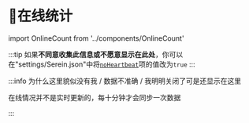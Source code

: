 # 📡在线统计

import OnlineCount from '../components/OnlineCount'

<OnlineCount />

:::tip
如果**不同意收集此信息或不愿意显示在此处**，你可以在"settings/Serein.json"中将[`noHeartbeat`](../docs/guide/hiddenSettings#noheartbeat)项的值改为`true`
:::

:::info 为什么这里貌似没有我 / 数据不准确 / 我明明关闭了可是还显示在这里

在线情况并不是实时更新的，每十分钟才会同步一次数据

:::
